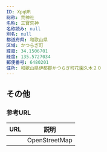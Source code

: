 ```yaml
---
ID: XpqUR
総称: 荒神社
名称: 三寶荒神
名称読み: null
別名: null
都道府県: 和歌山県
区域: かつらぎ町
緯度: 34.1506701
経度: 135.5727034
郵便番号: 6480201
住所: 和歌山県伊都郡かつらぎ町花園久木２０
---
```


## その他

### 参考URL

| URL | 説明          |
| --- | ------------- |
|     | OpenStreetMap |
